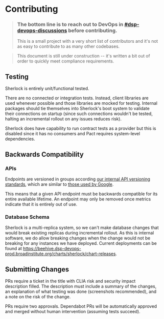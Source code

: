 # Contributing

> ### The bottom line is to reach out to DevOps in [#dsp-devops-discussions](https://broadinstitute.enterprise.slack.com/archives/C029LTN5L80) before contributing.
>
> This is a small project with a very short list of contributors and it's not as easy to contribute to as many other codebases.

> This document is still under construction -- it's written a bit out of order to quickly meet compliance requirements.

## Testing

Sherlock is entirely unit/functional tested. 

There are no connected or integration tests. Instead, client libraries are used whenever possible and those libraries are mocked for testing. Internal packages should tie themselves into Sherlock's boot system to validate their connections on startup (since such connections wouldn't be tested, halting an incremental rollout on any issues reduces risk).

Sherlock does have capability to run contract tests as a provider but this is disabled since it has no consumers and Pact requires system-level dependencies.

## Backwards Compatibility

### APIs

Endpoints are versioned in groups according [our internal API versioning standards](https://docs.google.com/document/d/1qXNHTijdPn9ApYrznSkTFnxkt0g-o-Uh0SjqQlYd-ZA/edit), which are similar to [those used by Google](https://cloud.google.com/apis/design/versioning).

This means that a given API endpoint must be backwards compatible for its entire available lifetime. An endpoint may only be removed once metrics indicate that it is entirely out of use.

### Database Schema

Sherlock is a multi-replica system, so we can't make database changes that would break existing replicas during incremental rollout. As this is internal software, we do allow breaking changes when the change would not be breaking for any instances we have deployed. Current deployments can be found at https://beehive.dsp-devops-prod.broadinstitute.org/charts/sherlock/chart-releases.

## Submitting Changes

PRs require a ticket in the title with CLIA risk and security impact description filled. The description must include a summary of the changes, an explanation of what testing was done (screenshots recommended), and a note on the risk of the change.

PRs require two approvals. Dependabot PRs will be automatically approved and merged without human intervention (assuming tests succeed).
